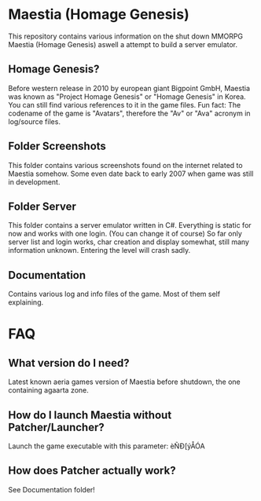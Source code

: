 # Maestia (Homage Genesis)
This repository contains various information on the shut down MMORPG Maestia (Homage Genesis) aswell a attempt to build a server emulator.

## Homage Genesis?
Before western release in 2010 by european giant Bigpoint GmbH, Maestia was known as "Project Homage Genesis" or "Homage Genesis" in Korea.
You can still find various references to it in the game files.
Fun fact: The codename of the game is "Avatars", therefore the "Av" or "Ava" acronym in log/source files.

## Folder Screenshots
This folder contains various screenshots found on the internet related to Maestia somehow. Some even date back to early 2007 when game was still in development.

## Folder Server
This folder contains a server emulator written in C#. Everything is static for now and works with one login. (You can change it of course)
So far only server list and login works, char creation and display somewhat, still many information unknown. Entering the level will crash sadly.

## Documentation
Contains various log and info files of the game. Most of them self explaining.

# FAQ

## What version do I need?
Latest known aeria games version of Maestia before shutdown, the one containing agaarta zone.

## How do I launch Maestia without Patcher/Launcher?
Launch the game executable with this parameter: èÑÐ[ýÅÓA

## How does Patcher actually work?
See Documentation folder!